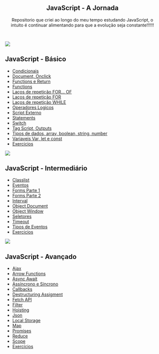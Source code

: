 <p align="center">
  <h2 align="center">JavaScript - A Jornada</h2>
  <p align="center">Repositorio que criei ao longo do meu tempo estudando JavaScript, o intuito é continuar alimentando para que a evolução seja constante!!!!!!<p>
  

<br>

![](https://i.imgur.com/waxVImv.png)



<h2>JavaScript - Básico</h2>

- [Condicionais](https://github.com/crohnaro/javascript-exercicios/tree/master/JavaScript%20B%C3%A1sico/Conte%C3%BAdo/Condicionais)
- [Document, Onclick](https://github.com/crohnaro/javascript-exercicios/tree/master/JavaScript%20B%C3%A1sico/Conte%C3%BAdo/Document%2C%20Onclick)
- [Functions e Return](https://github.com/crohnaro/javascript-exercicios/tree/master/JavaScript%20B%C3%A1sico/Conte%C3%BAdo/Functions%20e%20Return)
- [Functions](https://github.com/crohnaro/javascript-exercicios/tree/master/JavaScript%20B%C3%A1sico/Conte%C3%BAdo/Functions%20e%20Return)
- [Laços de repetição FOR... OF](https://github.com/crohnaro/javascript-exercicios/tree/master/JavaScript%20B%C3%A1sico/Conte%C3%BAdo/La%C3%A7os%20de%20repeti%C3%A7%C3%A3o%20FOR...%20OF)
- [Laços de repetição FOR](https://github.com/crohnaro/javascript-exercicios/tree/master/JavaScript%20B%C3%A1sico/Conte%C3%BAdo/La%C3%A7os%20de%20repeti%C3%A7%C3%A3o%20FOR)
- [Laços de repetição WHILE](https://github.com/crohnaro/javascript-exercicios/tree/master/JavaScript%20B%C3%A1sico/Conte%C3%BAdo/La%C3%A7os%20de%20repeti%C3%A7%C3%A3o%20WHILE)
- [Operadores Logicos](https://github.com/crohnaro/javascript-exercicios/tree/master/JavaScript%20B%C3%A1sico/Conte%C3%BAdo/Operadores%20Logicos)
- [Script Externo](https://github.com/crohnaro/javascript-exercicios/tree/master/JavaScript%20B%C3%A1sico/Conte%C3%BAdo/Script%20Externo)
- [Statements](https://github.com/crohnaro/javascript-exercicios/tree/master/JavaScript%20B%C3%A1sico/Conte%C3%BAdo/Statements)
- [Switch](https://github.com/crohnaro/javascript-exercicios/tree/master/JavaScript%20B%C3%A1sico/Conte%C3%BAdo/Switch)
- [Tag Script, Outputs](https://github.com/crohnaro/javascript-exercicios/tree/master/JavaScript%20B%C3%A1sico/Conte%C3%BAdo/Tag%20Script%2C%20Outputs)
- [Tipos de dados, array, boolean, string, number](https://github.com/crohnaro/javascript-exercicios/tree/master/JavaScript%20B%C3%A1sico/Conte%C3%BAdo/Tipos%20de%20dados%2C%20array%2C%20boolean%2C%20string%2C%20number)
- [Variaveis Var, let e const](https://github.com/crohnaro/javascript-exercicios/tree/master/JavaScript%20B%C3%A1sico/Conte%C3%BAdo/Variaveis%20Var%2C%20let%20e%20const)
- [Exercicios](https://github.com/crohnaro/javascript-exercicios/tree/master/JavaScript%20B%C3%A1sico/Exerc%C3%ADcios)

![](https://i.imgur.com/waxVImv.png)

<h2>JavaScript - Intermediário</h2>


  
  - [Classlist](https://github.com/crohnaro/javascript-exercicios/tree/master/JavaScript%20Intermedi%C3%A1rio/Conte%C3%BAdo/Classlist)
  - [Eventos](https://github.com/crohnaro/javascript-exercicios/tree/master/JavaScript%20Intermedi%C3%A1rio/Conte%C3%BAdo/Eventos)
  - [Forms Parte 1](https://github.com/crohnaro/javascript-exercicios/tree/master/JavaScript%20Intermedi%C3%A1rio/Conte%C3%BAdo/Form%20P1)
  - [Forms Parte 2](https://github.com/crohnaro/javascript-exercicios/tree/master/JavaScript%20Intermedi%C3%A1rio/Conte%C3%BAdo/Form%20P2)
  - [Interval](https://github.com/crohnaro/javascript-exercicios/tree/master/JavaScript%20Intermedi%C3%A1rio/Conte%C3%BAdo/Interval)
  - [Object Document](https://github.com/crohnaro/javascript-exercicios/tree/master/JavaScript%20Intermedi%C3%A1rio/Conte%C3%BAdo/Object%20Document)
  - [Object Window](https://github.com/crohnaro/javascript-exercicios/tree/master/JavaScript%20Intermedi%C3%A1rio/Conte%C3%BAdo/Object%20Window)
  - [Seletores](https://github.com/crohnaro/javascript-exercicios/tree/master/JavaScript%20Intermedi%C3%A1rio/Conte%C3%BAdo/Seletores)
  - [Timeout](https://github.com/crohnaro/javascript-exercicios/tree/master/JavaScript%20Intermedi%C3%A1rio/Conte%C3%BAdo/Timeout)
  - [Tipos de Eventos](https://github.com/crohnaro/javascript-exercicios/tree/master/JavaScript%20Intermedi%C3%A1rio/Conte%C3%BAdo/Tipos%20de%20Eventos)
  - [Exercicios](https://github.com/crohnaro/javascript-exercicios/tree/master/JavaScript%20Intermedi%C3%A1rio/Exerc%C3%ADcios)
  
  
![](https://i.imgur.com/waxVImv.png)

<h2>JavaScript - Avançado</h2>

  - [Ajax](https://github.com/crohnaro/javascript-exercicios/tree/master/JavaScript%20Avan%C3%A7ado/Conte%C3%BAdo/AJAX)
  - [Arrow Functions](https://github.com/crohnaro/javascript-exercicios/tree/master/JavaScript%20Avan%C3%A7ado/Conte%C3%BAdo/Arrow%20Functions)
  - [Async Await](https://github.com/crohnaro/javascript-exercicios/tree/master/JavaScript%20Avan%C3%A7ado/Conte%C3%BAdo/Async%20Await)
  - [Assíncrono e Síncrono](https://github.com/crohnaro/javascript-exercicios/tree/master/JavaScript%20Avan%C3%A7ado/Conte%C3%BAdo/Async%20vs%20Sync)
  - [Callbacks](https://github.com/crohnaro/javascript-exercicios/tree/master/JavaScript%20Avan%C3%A7ado/Conte%C3%BAdo/Callbacks)
  - [Destructuring Assigment](https://github.com/crohnaro/javascript-exercicios/tree/master/JavaScript%20Avan%C3%A7ado/Conte%C3%BAdo/Destructuring%20Assigment)
  - [Fetch API](https://github.com/crohnaro/javascript-exercicios/tree/master/JavaScript%20Avan%C3%A7ado/Conte%C3%BAdo/FETCH%20API)
  - [Filter](https://github.com/crohnaro/javascript-exercicios/tree/master/JavaScript%20Avan%C3%A7ado/Conte%C3%BAdo/Filter)
  - [Hoisting](https://github.com/crohnaro/javascript-exercicios/tree/master/JavaScript%20Avan%C3%A7ado/Conte%C3%BAdo/Hoisting)
  - [Json](https://github.com/crohnaro/javascript-exercicios/tree/master/JavaScript%20Avan%C3%A7ado/Conte%C3%BAdo/JSON)
  - [Local Storage](https://github.com/crohnaro/javascript-exercicios/tree/master/JavaScript%20Avan%C3%A7ado/Conte%C3%BAdo/Local%20Storage)
  - [Map](https://github.com/crohnaro/javascript-exercicios/tree/master/JavaScript%20Avan%C3%A7ado/Conte%C3%BAdo/Map)
  - [Promises](https://github.com/crohnaro/javascript-exercicios/tree/master/JavaScript%20Avan%C3%A7ado/Conte%C3%BAdo/PROMISE)
  - [Reduce](https://github.com/crohnaro/javascript-exercicios/tree/master/JavaScript%20Avan%C3%A7ado/Conte%C3%BAdo/Reduce)
  - [Scope](https://github.com/crohnaro/javascript-exercicios/tree/master/JavaScript%20Avan%C3%A7ado/Conte%C3%BAdo/scope)
  - [Exercícios](https://github.com/crohnaro/javascript-exercicios/tree/master/JavaScript%20Avan%C3%A7ado/Exercicios)
  

















